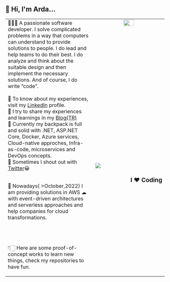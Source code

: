 ## 👋 Hi, I'm Arda...
<table>
  <tr>
    <td rowspan="3" valign="top" width="55%">
👨🏼‍💻 A passionate software developer. I solve complicated problems in a way that computers can understand to provide solutions to people. I do lead and help teams to do their best. I do analyze and think about the suitable design and then implement the necessary solutions. And of course, I do write “code”.<br /><br />
📄 To know about my experiences, visit my <a href="https://www.linkedin.com/in/ardacetinkaya/" target="_blank">LinkedIn</a> profile.<br />
📝 I try to share my experiences and learnings in my  <a href="https://www.minepla.net" target="_blank">Blog(TR)</a> <br />
🧰 Currently my backpack is full and solid with .NET, ASP.NET Core, Docker, Azure services, Cloud-native approches, Infra-as-code, microservices and DevOps concepts.<br />
📣 Sometimes I shout out with <a href="https://twitter.com/ArdaCetinkaya" target="_blank">Twitter</a>😀
<br /><br />

📅 Nowadays( >October,2022) I am providing solutions in AWS ☁ with event-driven architectures and serverless approaches and help companies for cloud transformations.<br />

<br /><br /><br />👇🏻 Here are some proof-of-concept works to learn new things, check my repositories to have fun.<br />
    </td>
    <td valign="top" align="center"><img src="https://user-images.githubusercontent.com/4550197/127515000-57c59ad6-e852-4291-88b0-6a0a2b6365a9.png" width="40%"/></td></tr>
   <tr><td><a href="https://github.com/ardacetinkaya?tab=repositories"> <img src="https://ardacetinkaya-github-readme-stats.vercel.app/api/repos/?username=ardacetinkaya&top=6" /></a><span align="right"><h3>I ❤️  Coding</h3></span></td></tr>
</table>


 
